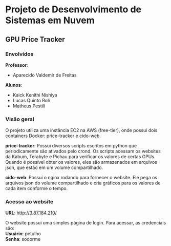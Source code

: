 # Projeto de Desenvolvimento de Sistemas em Nuvem

## GPU Price Tracker

### Envolvidos

**Professor**: 
- Aparecido Valdemir de Freitas 

**Alunos**:
- Kaick Kenithi Nishiya
- Lucas Quinto Roli
- Matheus Pestili

### Visão geral
O projeto utiliza uma instância EC2 na AWS (free-tier), onde possui dois containers Docker: price-tracker e cido-web.

**price-tracker**: Possui diversos scripts escritos em python que periodicamente são ativados pelo crond. Os scripts acessam os websites da Kabum, Terabyte e Pichau para verificar os valores de certas GPUs. Quando é possível obter os valores, eles são armazenados em arquivos json, que estão em um volume compartilhado.

**cido-web**: Possui o nginx rodando para fornecer o website. Ele pega os arquivos json do volume compartilhado e cria gráficos para os valores de cada item conforme o tempo.

### Acesso ao website

**URL**: http://3.87.184.210/

O website possui uma simples página de login. Para acessar, as credenciais são:  
**Usuário**: petulho  
**Senha**: sodorme
